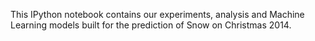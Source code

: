 This IPython notebook contains our experiments, analysis and Machine Learning models built for the prediction of Snow on Christmas 2014.
